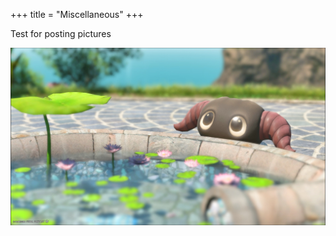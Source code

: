 +++
title = "Miscellaneous"
+++

Test for posting pictures

<p style="text-align: center;"><img src="/else/Yan.JPG" alt="ヤーン"></p>